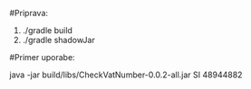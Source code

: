 #Priprava:

1. ./gradle build
2. ./gradle shadowJar

#Primer uporabe:

java -jar build/libs/CheckVatNumber-0.0.2-all.jar SI 48944882
```